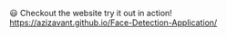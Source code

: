 😃 Checkout the website try it out in action! https://azizavant.github.io/Face-Detection-Application/
